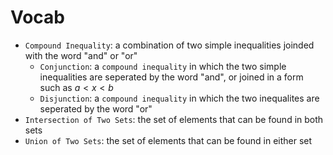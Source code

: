 # Vocab
- `Compound Inequality`: a combination of two simple inequalities joinded with the word "and" or "or"
	- `Conjunction`: a `compound inequality` in which the two simple inequalities are seperated by the word "and", or joined in a form such as $a<x<b$
	- `Disjunction`: a `compound inequality` in which the two inequalites are seperated by the word "or"
- `Intersection of Two Sets`: the set of elements that can be found in both sets
- `Union of Two Sets`: the set of elements that can be found in either set